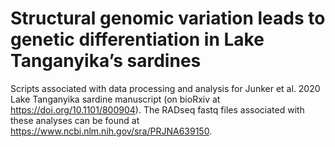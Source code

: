 # Structural genomic variation leads to genetic differentiation in Lake Tanganyika’s sardines
Scripts associated with data processing and analysis for Junker et al. 2020 Lake Tanganyika sardine manuscript (on bioRxiv at https://doi.org/10.1101/800904). The RADseq fastq files associated with these analyses can be found at https://www.ncbi.nlm.nih.gov/sra/PRJNA639150.
